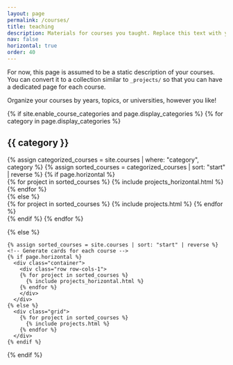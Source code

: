 ```yaml
---
layout: page
permalink: /courses/
title: teaching
description: Materials for courses you taught. Replace this text with your description.
nav: false
horizontal: true
order: 40
---
```


For now, this page is assumed to be a static description of your courses. You can convert it to a collection similar to `_projects/` so that you can have a dedicated page for each course.

Organize your courses by years, topics, or universities, however you like!

<div class="projects">
  {% if site.enable_course_categories and page.display_categories %}
  <!-- Display categorized courses -->
    {% for category in page.display_categories %}
      <h2 class="category">{{ category }}</h2>
      {% assign categorized_courses = site.courses | where: "category", category %}
      {% assign sorted_courses = categorized_courses | sort: "start"  | reverse %}
      <!-- Generate cards for each course -->
      {% if page.horizontal %}
        <div class="container">
          <div class="row row-cols-2">
          {% for project in sorted_courses %}
            {% include projects_horizontal.html %}
          {% endfor %}
          </div>
        </div>
      {% else %}
        <div class="grid">
          {% for project in sorted_courses %}
            {% include projects.html %}
          {% endfor %}
        </div>
      {% endif %}
    {% endfor %}

  {% else %}
  <!-- Display courses without categories -->
    {% assign sorted_courses = site.courses | sort: "start" | reverse %}
    <!-- Generate cards for each course -->
    {% if page.horizontal %}
      <div class="container">
        <div class="row row-cols-1">
        {% for project in sorted_courses %}
          {% include projects_horizontal.html %}
        {% endfor %}
        </div>
      </div>
    {% else %}
      <div class="grid">
        {% for project in sorted_courses %}
          {% include projects.html %}
        {% endfor %}
      </div>
    {% endif %}

  {% endif %}

</div>
